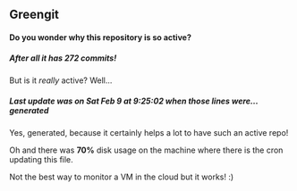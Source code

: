 ## Greengit

#### Do you wonder why this repository is so active?

##### After all it has 272 commits!

But is it *really* active? Well...

##### Last update was on Sat Feb 9 at 9:25:02 when those lines were... generated

Yes, generated, because it certainly helps a lot to have such an active repo!

Oh and there was **70%** disk usage on the machine
where there is the cron updating this file.

Not the best way to monitor a VM in the cloud but it works! :)

